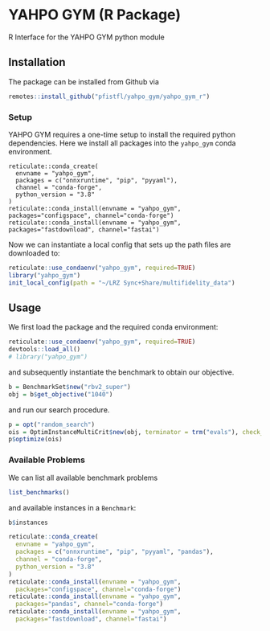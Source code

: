 # YAHPO GYM (R Package)

R Interface for the YAHPO GYM python module


## Installation

The package can be installed from Github via


```r
remotes::install_github("pfistfl/yahpo_gym/yahpo_gym_r")
```

### Setup

YAHPO GYM requires a one-time setup to install the required python dependencies.
Here we install all packages into the `yahpo_gym` conda environment.

```{r, eval = FALSE}
reticulate::conda_create(
  envname = "yahpo_gym",
  packages = c("onnxruntime", "pip", "pyyaml"),
  channel = "conda-forge",
  python_version = "3.8"
)
reticulate::conda_install(envname = "yahpo_gym", packages="configspace", channel="conda-forge")
reticulate::conda_install(envname = "yahpo_gym", packages="fastdownload", channel="fastai")
```

Now we can instantiate a local config that sets up the path files are downloaded to:

```r
reticulate::use_condaenv("yahpo_gym", required=TRUE)
library("yahpo_gym")
init_local_config(path = "~/LRZ Sync+Share/multifidelity_data")
```


## Usage

We first load the package and the required conda environment:

```r
reticulate::use_condaenv("yahpo_gym", required=TRUE)
devtools::load_all()
# library("yahpo_gym")
```

and subsequently instantiate the benchmark to obtain our objective.

```r
b = BenchmarkSet$new("rbv2_super")
obj = b$get_objective("1040")
```

and run our search procedure.

```r
p = opt("random_search")
ois = OptimInstanceMultiCrit$new(obj, terminator = trm("evals"), check_values = FALSE)
p$optimize(ois)
```

### Available Problems

We can list all available benchmark problems

```r
list_benchmarks()
```

and available instances in a `Benchmark`:

```r
b$instances
```

```r
reticulate::conda_create(
  envname = "yahpo_gym",
  packages = c("onnxruntime", "pip", "pyyaml", "pandas"),
  channel = "conda-forge",
  python_version = "3.8"
)
reticulate::conda_install(envname = "yahpo_gym",
  packages="configspace", channel="conda-forge")
reticulate::conda_install(envname = "yahpo_gym",
  packages="pandas", channel="conda-forge")
reticulate::conda_install(envname = "yahpo_gym",
  packages="fastdownload", channel="fastai")
```